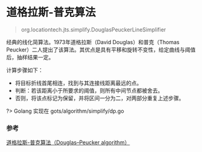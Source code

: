 # 道格拉斯-普克算法

> org.locationtech.jts.simplify.DouglasPeuckerLineSimplifier

经典的线化简算法。1973年道格拉斯（David Douglas）和普克（Thomas Peucker）二人提出了该算法。其优点是具有平移和旋转不变性，给定曲线与阈值后，抽样结果一定。

计算步骤如下：

* 将目标折线首尾相连，找到与其连接线距离最远的点。
* 判断：若该距离小于所要求的阈值，则所有中间节点都被舍去。
* 否则，将该点标记为保留，并将区间一分为二，对两部分重复上述步骤。

?> Golang 实现在 gots/algorithm/simplify/dp.go

### 参考

[道格拉斯-普克算法（Douglas–Peucker algorithm）](https://blog.csdn.net/baimafujinji/article/details/6475432)

